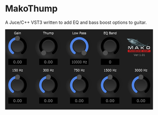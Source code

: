 # MakoThump
A Juce/C++ VST3 written to add EQ and bass boost options to guitar.

![Demo Image](docs/assets/MDThumpDemo02.png)
